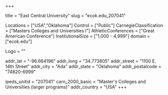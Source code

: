 
+++

title = "East Central University"
slug = "ecok.edu_207041"

Locations = ["USA","Oklahoma"]
Control = ["Public"]
CarnegieClassification = ["Masters Colleges and Universities I"]
AthleticConferences = ["Great American Conference"]
InstitutionalSize = ["1,000 - 4,999"]
domain = ["ecok.edu"]

Logo = ""

addr_lat = "-96.664196"
addr_long = "34.773805"
addr_street = "1100 E. 14th Street"
addr_city = "Ada"
addr_state = "Oklahoma"
addr_postalcode = "74820-6999"

ipeds_unitid = "207041"
carn_2000_basic = "Master's Colleges and Universities (larger programs)"
addr_country = "USA"
+++
    
